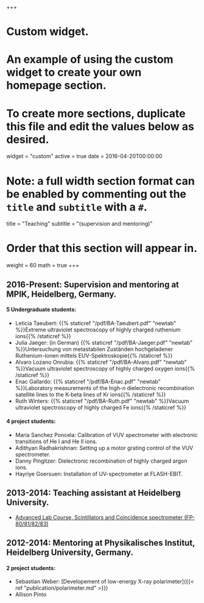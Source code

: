 +++
# Custom widget.
# An example of using the custom widget to create your own homepage section.
# To create more sections, duplicate this file and edit the values below as desired.
widget = "custom"
active = true
date = 2016-04-20T00:00:00

# Note: a full width section format can be enabled by commenting out the `title` and `subtitle` with a `#`.
title = "Teaching"
subtitle = "(supervision and mentoring)"

# Order that this section will appear in.
weight = 60
math = true
+++

## 2016-Present: Supervision and mentoring at MPIK, Heidelberg, Germany.
#### 5 Undergraduate students: 
- Leticia Taeubert: {{% staticref "/pdf/BA-Taeubert.pdf" "newtab" %}}Extreme ultraviolet spectroscopy of highly charged ruthenium ions{{% /staticref %}}
- Julia Jaeger: (in German) {{% staticref "/pdf/BA-Jaeger.pdf" "newtab" %}}Untersuchung von metastabilen Zuständen hochgeladener Ruthenium-Ionen mittels EUV-Spektroskopie{{% /staticref %}}
- Alvaro Lozano Onrubia: {{% staticref "/pdf/BA-Alvaro.pdf" "newtab" %}}Vacuum ultraviolet spectroscopy of highly charged oxygen ions{{% /staticref %}}
- Enac Gallardo: {{% staticref "/pdf/BA-Enac.pdf" "newtab" %}}Laboratory measurements of the high-*n* dielectronic recombination satellite lines to the K-beta lines of Kr ions{{% /staticref %}}
- Ruth Winters: {{% staticref "/pdf/BA-Ruth.pdf" "newtab" %}}Vacuum ultraviolet spectroscopy of highly charged Fe ions{{% /staticref %}}
#### 4 project students:
- Maria Sanchez Poncela: Calibration of VUV spectrometer with electronic transitions of He I and He II ions.
- Adithyan Radhakrishnan: Setting up a motor grating control of the VUV spectrometer.
- Danny Pingitzer: Dielectronic recombination of highly charged argon ions.
- Hayriye Goersuen: Installation of UV-spectrometer at FLASH-EBIT.



## 2013-2014: Teaching assistant at Heidelberg University.
- [Advanced Lab Course, Scintillators and Coincidence spectrometer (FP-80/81/82/83)](https://www.physi.uni-heidelberg.de/Einrichtungen/FP/)

## 2012-2014: Mentoring at Physikalisches Institut, Heidelberg University, Germany.
#### 2 project students:
- Sebastian Weber: [Developement of low-energy X-ray polarimeter]({{< ref "publication/polarimeter.md" >}})
- Allison Pinto
